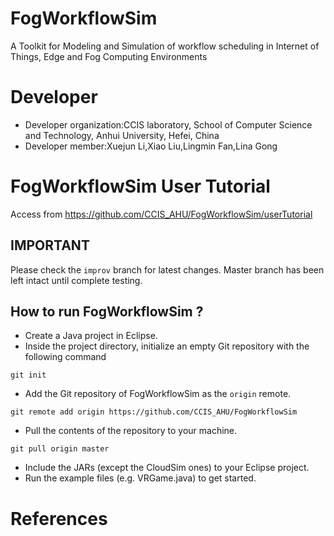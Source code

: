 # FogWorkflowSim
A Toolkit for Modeling and Simulation of workflow scheduling in Internet of Things, Edge and Fog Computing Environments
# Developer
 * Developer organization:CCIS laboratory, School of Computer Science and Technology, Anhui University, Hefei, China
 * Developer member:Xuejun Li,Xiao Liu,Lingmin Fan,Lina Gong

# FogWorkflowSim User Tutorial
 Access from <A href="https://github.com/CCIS_AHU/FogWorkflowSim/userTutorial">https://github.com/CCIS_AHU/FogWorkflowSim/userTutorial</A>

## IMPORTANT
Please check the `improv` branch for latest changes. Master branch has been left intact until complete testing.

## How to run FogWorkflowSim ?

* Create a Java project in Eclipse.
* Inside the project directory, initialize an empty Git repository with the following command
```
git init
```
* Add the Git repository of FogWorkflowSim as the `origin` remote.
```
git remote add origin https://github.com/CCIS_AHU/FogWorkflowSim
```
* Pull the contents of the repository to your machine.
```
git pull origin master
```
* Include the JARs (except the CloudSim ones) to your Eclipse project.  
* Run the example files (e.g. VRGame.java) to get started.

# References
